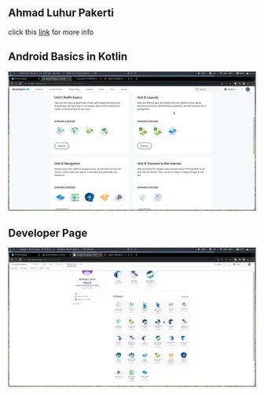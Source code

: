 ## Ahmad Luhur Pakerti

click this [link](https://g.dev/00shiki) for more info

## Android Basics in Kotlin

![kotin_badge](assets/kotlin_badge.png)

## Developer Page

![developer_badge](assets/developer_badge.png)
